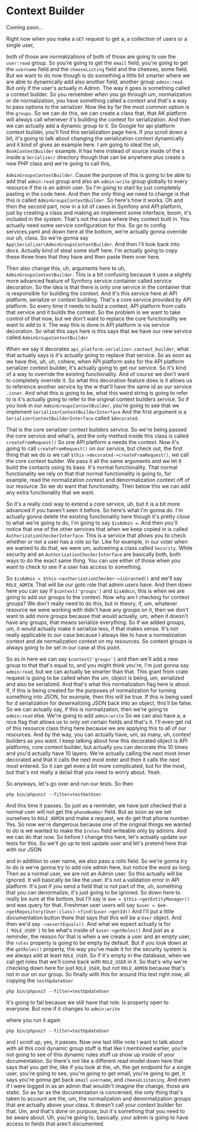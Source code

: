 # Context Builder

Coming soon...

Right now when you make a `GET` request to get a, a collection of users or a single
user,

both of those are normalizations of both of those are going to use the `user:read`
group. So you're going to get the `email` field, you're going to get the `username`
field and the `cheeseListing` field and the cheeses, some field. But we want to do
now though is do something a little bit smarter where we are able to dynamically add
also another field, another group `admin:read`. But only if the user's actually
in Admin. The way it goes is something called a context builder. So you remember when
you go through um, normalization or de normalization, you have something called a
context and that's a way to pass options to the serializer. Now like by far the most
common option is the `groups`. So we can do this, we can create a class that, that AK
platform will always call whenever it's building the context for serialization. And
then we can actually add a dynamic group to it. So Google for api platform context
builder, you'll find this serialization page here. If you scroll down a bit, it's
going to talk about changing the serialization context dynamically and it kind of
gives an example here. I am going to steal the uh, `BookContextBuilder` example. It
has here instead of source inside of the s inside a `Serializer/` directory though that
can be anywhere plus create a new PHP class and we're going to call this,

`AdminGroupsContextBuilder`. Cause the purpose of this is going to be able to add
that `admin:read` group and also an `admin:write` group globally to
every resource if the is an admin user. So I'm going to start by just completely
pasting in the code here. And then the only thing we need to change is that this is
called `AdminGroupsContextBuilder`. So here's how it works. Oh and then the
second part, now in a lot of cases in Symfony and API platform, just by creating a
class and making an implement some interface, boom, it's included in the system.
That's not the case where they context built in. You actually need some service
configuration for this. So go to config services.yaml and down here at the bottom,
we're actually gonna override our uh, class. So we're gonna say 
`App\Serializer\AdminGroupsContextBuilder`. And then I'll look back into docs. Actually kind
of steal some stuff here. I'm actually going to copy these three lines that they have
and then paste them over here.

Then also change this, uh, arguments here to uh, `AdminGroupsContextBuilder`. This
is a bit confusing because it uses a slightly more advanced feature of Symfony
service container called service decoration. So the idea is that there is only one
service in the container that is responsible for building the context. And it's this
service here at API platform, serialize or context building. That's a core service
provided by API platform. So every time it needs to build a context, API platform from
calls that service and it builds the context. So the problem is we want to take
control of that now, but we don't want to replace the core functionality we want to
add to it. The way this is done in API platform is via service decoration. So what
this says here is this says that we have our new service called `AdminGroupsContextBuilder`

When we say it decorates `api_platform.serializer.context_builder`, what that
actually says is it's actually going to replace that service. So as soon as we have
this, uh, uh, cohere, when API platform asks for the API platform serializer
context builder, it's actually going to get our service. So it's kind of a way to
override the existing functionality. And of course we don't want to completely
override it. So what this decoration feature does is it allows us to reference
another service by the w that'll have the same id as our service `.inner`. And what
this is going to be, what this weird string is going to refer to is it's actually
going to refer to the original context builders service. So if you look in our 
`AdminGroupsContextBuilder`, you're going to see that we implement `SerializerContextBuilderInterface`
And the first argument is a `SerializerContextBuilderInterface` called `$decorated`.

That is the core serializer context builders service. So we're being passed the core
service and what's, and the only method inside this class is called `createFromRequest()`
So one API platform a needs the context. Now it's going to call `createFromRequest()`
on our service, but check out, the first thing that we do is we call
`$this->decorated->createFromRequest()`, we call the core context builder. We pass it
all the same arguments and we let it build the contacts using its base. It's normal
functionality. That normal functionality we rely on that that normal functionality is
going to, for example, read the normalization context and denormalization context
off of our resource. So we do want that functionality. Then below this we can add any
extra functionality that we want.

So it's a really cool way to extend a core service, uh, but it is a bit more advanced
if you haven't seen it before. So here's what I'm gonna do. I'm actually gonna delete
the existing functionality here though it's pretty close to what we're going to do,
I'm going to say `$isAdmin =`. And then you'll notice that one of the other
services that when we keep copied in is called `AuthorizationCheckerInterface`. This
is a service that allows you to check whether or not a user has a role so far. Like
for example, in our voter when we wanted to do that, we were um, autowiring a
class called `Security`. While security and an `AuthorizationCheckerInterface` are
basically both, both ways to do the exact same thing. You can use either of those
when you want to check to see if a user has access to something.

So `$isAdmin = $this->authorizationChecker->isGranted()` and we'll say `ROLE_ADMIN`. That
will be our goto role that admin users have. And then down here you can say if
`$context['groups']` and `$isAdmin`, this is when we are going to add our groups to the
context. Now why am I checking for context groups? We don't really need to do this,
but in theory, if, um, whatever resource we were working with didn't have any groups
on it, then we don't want to add more groups because that would actually, um, when it
doesn't have any groups, that means serialize everything. So if we added groups, um,
it would actually make it serialize less, if that makes sense. It's not really
applicable to our case because I always like to have a normalization context and de
normalization context on my resources. So context groups is always going to be set in
our case at this point.

So as in here we can say `$context['groups']` and then we'll add a new group to that that's
equal to, and you might think you're, I'm just gonna say `admin:read`, but we can
actually be smarter than that. This grant from crate request is going to be called
when the um, object is being, um, serialized and also be serialized. And that's what
this normalization flag here is about. If, if this is being created for the purposes
of normalization for turning something into JSON, for example, then this will be
true. If this is being used for d serialization for deserealizing JSON back into an
object, this'll be false. So we can actually say, if this is normalization, then
we're going to `admin:read` else. We're going to add `admin:write` So we can
also have a, a nice flag that allows us to only set certain fields and that's it.
I'll even get rid of this resource class thing here because we are applying this to
all of our resources. And by the way, you can actually have, um, as many, uh, context
builders as you want. I keep talking about how this decorated object is API
platforms, core context builder, but actually you can decorate this 10 times and
you'd actually have 10 layers. We're actually calling the next most inner decorated
and that it calls the next most enter and then it calls the next most entered. So it
can get even a bit more complicated, but for the most, but that's not really a detail
that you need to worry about. Yeah.

So anyways, let's go over and run our tests. So then 

```terminal
php bin/phpunit --filter=testGetUser
```

And this time
it passes. So just as a reminder, we have just checked that a normal user will not
get the `phoneNumber` field. But as soon as we set ourselves to `ROLE_ADMIN` and make a
request, we do get that phone number. Yes. So now we're dangerous because one of the
original things we wanted to do is we wanted to make the `$roles` field writeable only
by admins. And we can do that now. So before I change this here, let's actually
update our tests for this. So we'll go up to test update user and let's pretend here
that with our JSON

and in addition to user name, we also pass a rolls field. So we're gonna try to do is
we're gonna try to add role admin here, but notice the word as long. Then as a normal
user, we are not an Admin user. So this actually will be ignored. It will basically
be like the user. It's not a validation error in API platform. It's just if you send
a field that is not part of the, uh, something that you can denormalize, it's just
going to be ignored. So down here to really be sure at the bottom, but I'll say is
`$em = $this->getEntityManager()` and was query for that. Freshman user users will
say `$user = $em->getRepository(User:class)->find($user->getId()`
And I'll put a little documentation button
there that says that this will be a `User` object. And then we'd say `->assertEquals()`. And
what we expect actually is for `['ROLE_USER']` to be what's inside of `$user->getRoles()`
And just as a reminder, the reason for that is when a we create a user and an
empty user, the `roles` property is going to be empty by default. But if you look down
at the `getRoles()` property, the way you've made it for the security system is we
always add at least `ROLE_USER`. So if it's empty in the database, when we call get
roles that we'll come back with `ROLE_USER` in it. So that's why we're checking down
here for just `ROLE_USER`, but not `ROLE_ADMIN` because that's not in our on our group.
So finally with this for around this test right now, all copying the `testUpdateUser`

```terminal
php bin/phpunit --filter=testUpdateUser
```

It's going to fail because we
still have that role. Is property open to everyone. But now if it changes to 
`admin:write`

where you run it again 

```terminal
php bin/phpunit --filter=testUpdateUser
```

and I scroll up, yes, it passes. Now one last little note I
want to talk about with all this cool dynamic group stuff is that like I mentioned
earlier, you're not going to see of this dynamic rules stuff us show up inside of
your documentation. So there's not like a different read model down here that says
that you get the, like if you look at the, uh, the get endpoint for a single user,
you're going to see, you're going to get email, you're going to get, it says you're
gonna get back `email` `username`, and `cheeseListening`. And even if I were logged in as
an admin that wouldn't imagine the change, those are static. So as far as the
documentation is concerned, the only thing that's taken to account are the, um, the
normalization and denormalization groups that are actually above your class. It
doesn't call your context builder for that. Um, and that's done on purpose, but it's
something that you need to be aware about. Uh, you're going to, basically, your admin
is going to have access to fields that aren't documented.